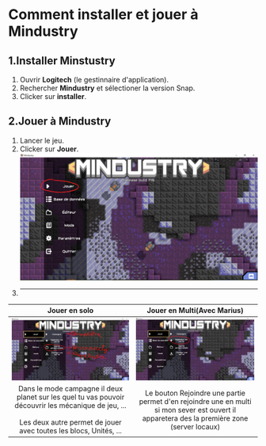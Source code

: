 # Comment installer et jouer à Mindustry
## 1.Installer Minstustry
1. Ouvrir **Logitech** (le gestinnaire d'application).
2. Rechercher **Mindustry** et sélectioner la version Snap.
3. Clicker sur **installer**.
## 2.Jouer à Mindustry
1. Lancer le jeu.
2. Clicker sur **Jouer**.![Image 1](1.png)
3. ---
|Jouer en solo|Jouer en Multi(Avec Marius)|
|:---:|:---:|
|![Image 2 solo](2bis.png)|![Image 2 Multi](2.png)
|Dans le mode campagne il deux planet sur les quel tu vas pouvoir découvrir les mécanique de jeu, ... <br><br>Les deux autre permet de jouer avec toutes les blocs, Unités, ...| Le bouton Rejoindre une partie permet d'en rejoindre une en multi si mon sever est ouvert il apparetera des la première zone (server locaux)|
